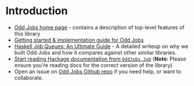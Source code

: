 # Introduction

- [Odd Jobs home page](https://www.haskelltutorials.com/odd-jobs) - contains a description of top-level features of this library
- [Getting started & implementation guide for Odd Jobs](https://www.haskelltutorials.com/odd-jobs/guide.html)
- [Haskell Job Queues: An Ultimate Guide](https://www.haskelltutorials.com/odd-jobs/haskell-job-queues-ultimate-guide.html) - A detailed writeup on why we built Odd Jobs and how it compares against other similar libraries.
- [Start reading Hackage documentation from `OddJobs.Job`](https://hackage.haskell.org/package/odd-jobs-0.2.2/docs/OddJobs-Job.html) (**Note:** Please ensure you're reading docs for the correct version of the library)
- Open an issue on [Odd Jobs Github repo](https://github.com/saurabhnanda/odd-jobs) if you need  help, or want to collaborate.

